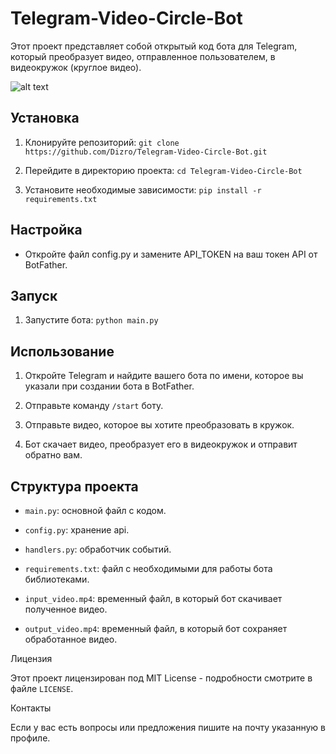 # Telegram-Video-Circle-Bot
Этот проект представляет собой открытый код бота для Telegram, который преобразует видео, отправленное пользователем, в видеокружок (круглое видео).

![alt text](https://leonardo.osnova.io/7506e765-ca5c-53b2-abfa-d1f27f0e4102/-/preview/2100/-/format/webp/)

## Установка
1. Клонируйте репозиторий:
``` git clone https://github.com/Dizro/Telegram-Video-Circle-Bot.git ```

2. Перейдите в директорию проекта:
``` cd Telegram-Video-Circle-Bot ```

3. Установите необходимые зависимости:
``` pip install -r requirements.txt ```

## Настройка
* Откройте файл config.py и замените API_TOKEN на ваш токен API от BotFather.

## Запуск

1. Запустите бота:
``` python main.py ```

## Использование
1. Откройте Telegram и найдите вашего бота по имени, которое вы указали при создании бота в BotFather.
   
3. Отправьте команду `/start` боту.
   
5. Отправьте видео, которое вы хотите преобразовать в кружок.
   
7. Бот скачает видео, преобразует его в видеокружок и отправит обратно вам.

## Структура проекта
* `main.py`: основной файл с кодом.
* `config.py`: хранение api.
* `handlers.py`: обработчик событий.
  
* `requirements.txt`: файл с необходимыми для работы бота библиотеками.
* `input_video.mp4`: временный файл, в который бот скачивает полученное видео.
* `output_video.mp4`: временный файл, в который бот сохраняет обработанное видео.


Лицензия

Этот проект лицензирован под MIT License - подробности смотрите в файле `LICENSE`.

Контакты

Если у вас есть вопросы или предложения пишите на почту указанную в профиле.
